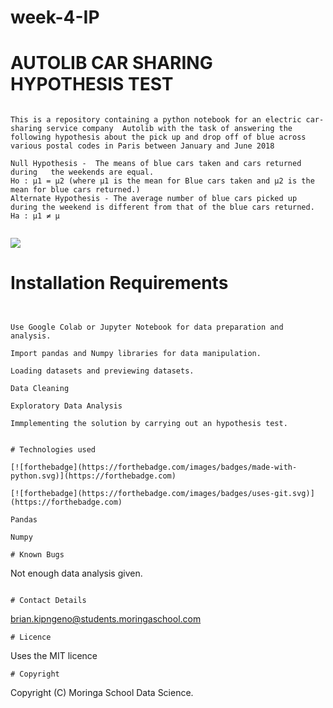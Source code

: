 # week-4-IP



# AUTOLIB CAR SHARING HYPOTHESIS TEST #
```

This is a repository containing a python notebook for an electric car-sharing service company  Autolib with the task of answering the following hypothesis about the pick up and drop off of blue across various postal codes in Paris between January and June 2018

Null Hypothesis -  The means of blue cars taken and cars returned during   the weekends are equal.
Ho : μ1 = μ2 (where μ1 is the mean for Blue cars taken and μ2 is the mean for blue cars returned.)
Alternate Hypothesis - The average number of blue cars picked up during the weekend is different from that of the blue cars returned.
Ha : μ1 ≠ μ


```

![](https://forthebadge.com/images/badges/check-it-out.svg)

# Installation Requirements
```


Use Google Colab or Jupyter Notebook for data preparation and analysis.

Import pandas and Numpy libraries for data manipulation.

Loading datasets and previewing datasets.

Data Cleaning

Exploratory Data Analysis

Immplementing the solution by carrying out an hypothesis test.


# Technologies used

[![forthebadge](https://forthebadge.com/images/badges/made-with-python.svg)](https://forthebadge.com) 

[![forthebadge](https://forthebadge.com/images/badges/uses-git.svg)](https://forthebadge.com)

Pandas

Numpy

# Known Bugs
```
Not enough data analysis given.

```

# Contact Details
```
brian.kipngeno@students.moringaschool.com
```
# Licence
```
Uses the MIT licence
```
# Copyright
```
Copyright (C) Moringa School Data Science.
```

